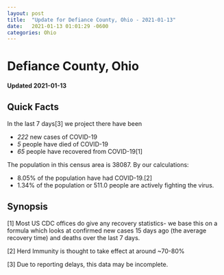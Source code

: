 ```yaml
---
layout: post
title:  "Update for Defiance County, Ohio - 2021-01-13"
date:   2021-01-13 01:01:29 -0600
categories: Ohio
---
```


# Defiance County, Ohio
#### Updated 2021-01-13

## Quick Facts

In the last 7 days[3] we project there have been
- *222* new cases of COVID-19
- *5* people have died of COVID-19
- *65* people have recovered from COVID-19[1]

The population in this census area is 38087. By our calculations:
- 8.05% of the population have had COVID-19.[2]
- 1.34% of the population or 511.0 people are actively fighting the virus.

## Synopsis




[1] Most US CDC offices do give any recovery statistics- we base this on a formula which looks at confirmed new cases
15 days ago (the average recovery time) and deaths over the last 7 days.

[2] Herd Immunity is thought to take effect at around ~70-80%

[3] Due to reporting delays, this data may be incomplete.
 
    
